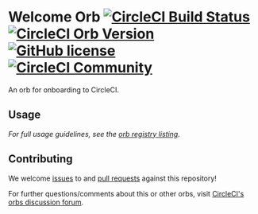 # Welcome Orb [![CircleCI Build Status](https://circleci.com/gh/CircleCI-Public/welcome-orb.svg?style=shield "CircleCI Build Status")](https://circleci.com/gh/CircleCI-Public/welcome-orb) [![CircleCI Orb Version](https://img.shields.io/badge/endpoint.svg?url=https://badges.circleci.io/orb/circleci/welcome-orb)](https://circleci.com/orbs/registry/orb/circleci/welcome-orb) [![GitHub license](https://img.shields.io/badge/license-MIT-blue.svg)](https://raw.githubusercontent.com/CircleCI-Public/welcome-orb/master/LICENSE) [![CircleCI Community](https://img.shields.io/badge/community-CircleCI%20Discuss-343434.svg)](https://discuss.circleci.com/c/ecosystem/orbs)

An orb for onboarding to CircleCI.

## Usage

_For full usage guidelines, see the [orb registry listing](http://circleci.com/orbs/registry/orb/circleci/welcome-orb)._

## Contributing

We welcome [issues](https://github.com/CircleCI-Public/welcome-orb/issues) to and [pull requests](https://github.com/CircleCI-Public/welcome-orb/pulls) against this repository!

For further questions/comments about this or other orbs, visit [CircleCI's orbs discussion forum](https://discuss.circleci.com/c/orbs).

